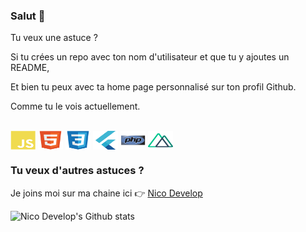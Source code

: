 ### Salut 👋

Tu veux une astuce ?

Si tu crées un repo avec ton nom d'utilisateur et que tu y ajoutes un README,

Et bien tu peux avec ta home page personnalisé sur ton profil Github.

Comme tu le vois actuellement.

<div style="display: inline_block"><br>
  <img align="center" alt="Rafa-Js" height="30" width="40" src="https://raw.githubusercontent.com/devicons/devicon/master/icons/javascript/javascript-plain.svg">
  <img align="center" alt="Rafa-HTML" height="30" width="40" src="https://raw.githubusercontent.com/devicons/devicon/master/icons/html5/html5-original.svg">
  <img align="center" alt="Rafa-CSS" height="30" width="40" src="https://raw.githubusercontent.com/devicons/devicon/master/icons/css3/css3-original.svg">
  <img align="center" alt="Rafa-Flutter" height="30" width="40" src="https://raw.githubusercontent.com/devicons/devicon/master/icons/flutter/flutter-original.svg">
  <img align="center" alt="Rafa-PHP" height="30" width="40" src="https://raw.githubusercontent.com/devicons/devicon/master/icons/php/php-original.svg">
  <img align="center" alt="Rafa-nuxtjs" height="30" width="40" src="https://raw.githubusercontent.com/devicons/devicon/master/icons/nuxtjs/nuxtjs-original.svg">
</div>

### Tu veux d'autres astuces ?

Je joins moi sur ma chaine ici 👉 [Nico Develop](https://bit.ly/3jSPlFi)

![Nico Develop's Github stats](https://github-readme-stats.vercel.app/api?username=bynicodevelop)



<!--
**bynicodevelop/bynicodevelop** is a ✨ _special_ ✨ repository because its `README.md` (this file) appears on your GitHub profile.

Here are some ideas to get you started:

- 🔭 I’m currently working on ...
- 🌱 I’m currently learning ...
- 👯 I’m looking to collaborate on ...
- 🤔 I’m looking for help with ...
- 💬 Ask me about ...
- 📫 How to reach me: ...
- 😄 Pronouns: ...
- ⚡ Fun fact: ...
-->

